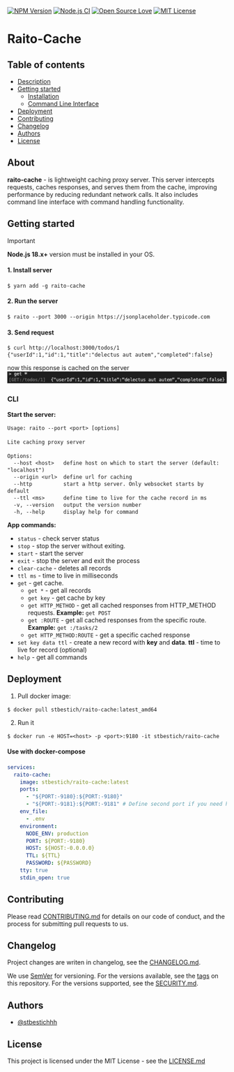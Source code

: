 [![NPM Version](https://img.shields.io/npm/v/raito-cache)](https://www.npmjs.com/package/raito-cache)
[![Node.js CI](https://github.com/stbestichhh/raito-cache/actions/workflows/node.js.yml/badge.svg)](https://github.com/stbestichhh/raito-cache/actions/workflows/node.js.yml)
[![Open Source Love](https://badges.frapsoft.com/os/v1/open-source.svg?v=103)](https://github.com/ellerbrock/open-source-badges/)
[![MIT License](https://img.shields.io/badge/License-MIT-green.svg)](LICENSE)

# Raito-Cache

## Table of contents

* [Description](#about)
* [Getting started](#getting-started)
  * [Installation](#installation)
  * [Command Line Interface](#cli)
* [Deployment](#deployment)
* [Contributing](#contributing)
* [Changelog](#changelog)
* [Authors](#authors)
* [License](#license)

## About

**raito-cache** - is lightweight caching proxy server. This server intercepts requests, caches responses, and serves them from the cache, improving performance by reducing redundant network calls. It also includes command line interface with command handling functionality.

## Getting started

> [!IMPORTANT]
> **Node.js 18.x+** version must be installed in your OS.

#### 1. Install server
  ```shell
  $ yarn add -g raito-cache
  ```

#### 2. Run the server
  ```shell
  $ raito --port 3000 --origin https://jsonplaceholder.typicode.com
  ```

#### 3. Send request
  ```shell
  $ curl http://localhost:3000/todos/1
  {"userId":1,"id":1,"title":"delectus aut autem","completed":false}
  ```
  now this response is cached on the server
  ![getAllRecordsCachedOnTheServe.png](./.github/media/getAllServer.png)

### CLI

**Start the server:**
```text
Usage: raito --port <port> [options]

Lite caching proxy server

Options:
  --host <host>   define host on which to start the server (default: "localhost")
  --origin <url>  define url for caching
  --http          start a http server. Only websocket starts by default
  --ttl <ms>      define time to live for the cache record in ms
  -v, --version   output the version number
  -h, --help      display help for command
```

**App commands:**
* `status` - check server status
* `stop` - stop the server without exiting.
* `start` - start the server
* `exit` - stop the server and exit the process
* `clear-cache` - deletes all records
* `ttl ms` - time to live in milliseconds
* `get` - get cache.
  * `get *` - get all records
  * `get key` - get cache by key
  * `get HTTP_METHOD` - get all cached responses from HTTP_METHOD requests. **Example:** `get POST`
  * `get :ROUTE` - get all cached responses from the specific route. **Example:** `get :/tasks/2`
  * `get HTTP_METHOD:ROUTE` - get a specific cached response
* `set key data ttl` - create a new record with **key** and **data**. **ttl** - time to live for record (optional)
* `help` - get all commands

## Deployment
1. Pull docker image:
  ```shell
  $ docker pull stbestich/raito-cache:latest_amd64
  ```
2. Run it
  ```shell
  $ docker run -e HOST=<host> -p <port>:9180 -it stbestich/raito-cache
  ```

#### Use with docker-compose
```yaml
services:
  raito-cache:
    image: stbestich/raito-cache:latest
    ports:
      - "${PORT:-9180}:${PORT:-9180}"
      - "${PORT:-9181}:${PORT:-9181" # Define second port if you need http proxy
    env_file:
      - .env
    environment:
      NODE_ENV: production
      PORT: ${PORT:-9180}
      HOST: ${HOST:-0.0.0.0}
      TTL: ${TTL}
      PASSWORD: ${PASSWORD}
    tty: true
    stdin_open: true
```

## Contributing

Please read [CONTRIBUTING.md](CONTRIBUTING.md) for details on our code of conduct, and the process for submitting pull requests to us.

## Changelog

Project changes are writen in changelog, see the [CHANGELOG.md](CHANGELOG.md).

We use [SemVer](https://semver.org/) for versioning.
For the versions available, see the [tags](https://github.com/stbestichhh/raito-cache/tags) on this repository. 
For the versions supported, see the [SECURITY.md](SECURITY.md).

## Authors

- [@stbestichhh](https://www.github.com/stbestichhh)

## License

This project is licensed under the MIT License - see the [LICENSE.md](LICENSE)
